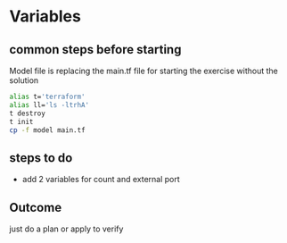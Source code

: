 # Variables

## common steps before starting

Model file is replacing the main.tf file for starting the exercise without the solution

```bash
alias t='terraform'
alias ll='ls -ltrhA'
t destroy
t init
cp -f model main.tf
````

## steps to do
- add 2 variables for count and external port

## Outcome
just do a plan or apply to verify

